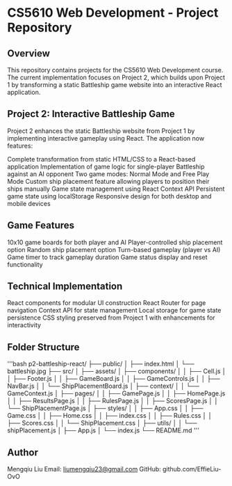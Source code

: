 # CS5610 Web Development - Project Repository

## Overview
This repository contains projects for the CS5610 Web Development course. The current implementation focuses on Project 2, which builds upon Project 1 by transforming a static Battleship game website into an interactive React application.

## Project 2: Interactive Battleship Game
Project 2 enhances the static Battleship website from Project 1 by implementing interactive gameplay using React. The application now features:

Complete transformation from static HTML/CSS to a React-based application
Implementation of game logic for single-player Battleship against an AI opponent
Two game modes: Normal Mode and Free Play Mode
Custom ship placement feature allowing players to position their ships manually
Game state management using React Context API
Persistent game state using localStorage
Responsive design for both desktop and mobile devices

## Game Features
10x10 game boards for both player and AI
Player-controlled ship placement option
Random ship placement option
Turn-based gameplay (player vs AI)
Game timer to track gameplay duration
Game status display and reset functionality

## Technical Implementation
React components for modular UI construction
React Router for page navigation
Context API for state management
Local storage for game state persistence
CSS styling preserved from Project 1 with enhancements for interactivity

## Folder Structure
'''bash
p2-battleship-react/
├── public/
│   ├── index.html
│   └── battleship.jpg
├── src/
│   ├── assets/
│   ├── components/
│   │   ├── Cell.js
│   │   ├── Footer.js
│   │   ├── GameBoard.js
│   │   ├── GameControls.js
│   │   ├── NavBar.js
│   │   └── ShipPlacementBoard.js
│   ├── context/
│   │   └── GameContext.js
│   ├── pages/
│   │   ├── GamePage.js
│   │   ├── HomePage.js
│   │   ├── ResultsPage.js
│   │   ├── RulesPage.js
│   │   ├── ScoresPage.js
│   │   └── ShipPlacementPage.js
│   ├── styles/
│   │   ├── App.css
│   │   ├── Game.css
│   │   ├── Home.css
│   │   ├── index.css
│   │   ├── Rules.css
│   │   ├── Scores.css
│   │   └── ShipPlacement.css
│   ├── utils/
│   │   └── shipPlacement.js
│   ├── App.js
│   └── index.js
└── README.md
'''

## Author
Mengqiu Liu
Email: liumengqiu23@gmail.com
GitHub: github.com/EffieLiu-OvO
